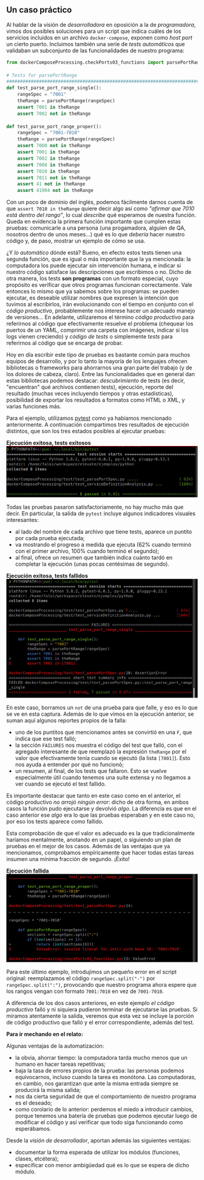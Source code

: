 <!-- 
[casos límite](../logica-algoritmica/elevando/casos-limite.md)
Esto no significa que hayamos “procedido mal” hasta ahora.

El mismo proceso de haber armado una primer versión del programa, nos permite pensar con mayor precisión en el comportamiento que necesitamos.

En casos más complejos, el descubrimiento de casos en los que las definiciones no resultan coincidir con lo que en realidad se necesita, se produce recién cuando el programa comienza a funcionar y se observan sus resultados. -->

<!-- Descubrir casos en que el comportamiento del programa no se ajusta a lo que se necesita, nos lleva a pensar con mayor precisión cuál es el comportamiento que queremos de un programa.  -->

<!-- La peor decisión es no tomar ninguna decisión
Se podrían analizar más situaciones ad infinitum.
Salvo en sistemas enormemente críticos (como podría ser el control de una central nuclear), es conveniente tomar una decisión, aplicarla, y observar el comportamiento del programa para definir si resulta conveniente efectuar ulteriores ajustes. La idea de desarrollo iterativo e incremental descripto al hablar de marcos de trabajo ágiles.

En este caso, tomamos las siguientes decisiones -->

## Un caso práctico

Al hablar de la visión de _desarrolladora_ en oposición a la de _programadora_, vimos dos posibles soluciones para un script que indica cuáles de los servicios incluidos en un archivo `docker-compose`, exponen como _host port_ un cierto puerto. Incluimos también una serie de _tests automáticos_ que validaban un subconjunto de las funcionalidades de nuestro programa:

``` python
from dockerComposeProcessing.checkPorts03_functions import parsePortRange

# Tests for parsePortRange
##############################################################################
def test_parse_port_range_single():
    rangeSpec = "7001"
    theRange = parsePortRange(rangeSpec)
    assert 7001 in theRange
    assert 7002 not in theRange

def test_parse_port_range_proper():
    rangeSpec = "7001-7010"
    theRange = parsePortRange(rangeSpec)
    assert 7000 not in theRange
    assert 7001 in theRange
    assert 7002 in theRange
    assert 7008 in theRange
    assert 7010 in theRange
    assert 7011 not in theRange
    assert 41 not in theRange
    assert 41904 not in theRange
```

Con un poco de dominio del inglés, podemos fácilmente darnos cuenta de que `assert 7010 in theRange` quiere decir algo así como _"afirmar que 7010 está dentro del rango"_, lo cual _describe_ qué esperamos de nuestra función. Queda en evidencia la primera función importante que cumplen estas pruebas: comunicarle a una persona (una progamadora, alguien de QA, nosotros dentro de unos meses...) qué es lo que _debería_ hacer nuestro código y, de paso, mostrar un ejemplo de cómo se usa.

¿Y _lo automático_ dónde está? Bueno, en efecto estos tests tienen una segunda función, que es igual o más importante que la ya mencionada: la computadora los puede ejecutar sin intervención humana, e indicar si nuestro código satisface las descripciones que escribimos o no. Dicho de otra manera, los tests **son programas** con un formato especial, cuyo propósito es verificar que otros programas funcionan correctamente. Vale entonces lo mismo que ya sabemos sobre los programas: se pueden ejecutar, es deseable utilizar nombres que expresen la intención que tuvimos al escribirlos, irán evolucionando con el tiempo en conjunto con el _código productivo_, probablemente nos interese hacer un adecuado manejo de versiones... En adelante, utilizaremos el término _código productivo_ para referirnos al código que efectivamente resuelve el problema (chequear los puertos de un YAML, comprimir una carpeta con imágenes, indicar si los logs vienen creciendo) y _código de tests_ o simplemente _tests_ para referirnos al código que se encarga de probar.

Hoy en día escribir este tipo de pruebas es bastante común para muchos equipos de desarrollo, y por lo tanto la mayoría de los lenguajes ofrecen bibliotecas o frameworks para ahorrarnos una gran parte del trabajo (y de los dolores de cabeza, claro). Entre las funcionalidades que en general dan estas bibliotecas podemos destacar: _descubrimiento_ de tests (es decir, "encuentran" qué archivos contienen tests), ejecución, reporte del resultado (muchas veces incluyendo tiempos y otras estadísticas), posibilidad de exportar los resultados a formatos como HTML o XML, y varias funciones más. 

Para el ejemplo, utilizamos [pytest](https://docs.pytest.org/en/latest/) como ya habíamos mencionado anteriormente. A continuación compartimos tres resultados de ejecución distintos, que son los tres estados posibles al ejecutar pruebas: 

**Ejecución exitosa, tests exitosos**
![pytest: ejecución exitosa](automatizacion/images/pytest-success.jpg)

Todas las pruebas pasaron satisfactoriamente, no hay mucho más que decir. En particular, la salida de `pytest` incluye algunos indicadores visuales interesantes:
* al lado del nombre de cada archivo que tiene tests, aparece un puntito por cada prueba ejecutada;
* va mostrando el progreso a medida que ejecuta (62% cuando terminó con el primer archivo, 100% cuando terminó el segundo);
* al final, ofrece un resumen que también indica cuánto tardó en completar la ejecución (unas pocas centésimas de segundo).

**Ejecución exitosa, tests fallidos**
![pytest: tests fallidos](automatizacion/images/pytest-failure.jpg)

En este caso, borramos un `not` de una prueba para que falle, y eso es lo que se ve en esta captura. Además de lo que vimos en la ejecución anterior, se suman aquí algunos reportes propios de la falla:
* uno de los puntitos que mencionamos antes se convirtió en una `F`, que indica que ese test falló;
* la sección `FAILURES` nos muestra el código del test que falló, con el agregado interesante de que reemplazó la expresión `theRange` por el valor que efectivamente tenía cuando se ejecutó (la lista `[7001]`). Esto nos ayuda a entender por qué no funcionó;
* un resumen, al final, de los tests que fallaron. Esto se vuelve especialmente útil cuando tenemos una suite extensa y no llegamos a ver cuando se ejecutó el test fallido.

Es importante destacar que tanto en este caso como en el anterior, el código productivo _no arrojó ningún error_: dicho de otra forma, en ambos casos la función pudo ejecutarse y devolvió _algo_. La diferencia es que en el caso anterior ese _algo_ era lo que las pruebas esperaban y en este caso no, por eso los tests aparece como fallido.

Esta comprobación de que el valor es adecuado es la que tradicionalmente haríamos mentalmente, anotando en un papel, o siguiendo un plan de pruebas en el mejor de los casos. Además de las ventajas que ya mencionamos, comprobamos empíricamente que hacer todas estas tareas insumen una mínima fracción de segundo. ¡Éxito!

**Ejecución fallida**
![pytest: ejecución fallida](automatizacion/images/pytest-error.jpg)

Para este último ejemplo, introdujimos un pequeño error en el script original: reemplazamos el código `rangeSpec.split("-")` por `rangeSpec.split(":")`, provocando que nuestro programa ahora espere que los rangos vengan con formato `7001:7010` en vez de `7001-7010`.

A diferencia de los dos casos anteriores, en este ejemplo _el código productivo_ falló y ni siquiera pudieron terminar de ejecutarse las pruebas. Si miramos atentamente la salida, veremos que esta vez se incluye la porción de código productivo que falló y el error correspondiente, además del test.

<!-- 
Creo que acá se podría:
* razonar sobre el hecho de que esto es efectivamente un programa que se puede ejecutar (HECHO)
* ejecución: mostrar success, failure y error. (HECHO)
* ¿quién ejecuta este programa? lxs devs, un servidor de CI, un qa
* casuística: ¿por qué se eligieron esos valores? ¿qué representan? ¿se puede mejorar?
* ¿qué se puede testear? costo/beneficio a medida que vamos alejándonos del código
 -->

**Para ir mechando en el relato:**

Algunas ventajas de la automatización:
* la obvia, ahorrar tiempo: la computadora tarda mucho menos que un humano en hacer tareas repetitivas;
* baja la tasa de errores propios de la prueba: las personas podemos equivocarnos, incluso cuando la tarea es monótona. Las computadoras, en cambio, nos garantizan que ante la misma entrada siempre se producirá la misma salida;
* nos da cierta seguridad de que el comportamiento de nuestro programa es el deseado;
* como corolario de lo anterior: perdemos el miedo a introducir cambios, porque tenemos una batería de pruebas que podemos ejecutar luego de modificar el código y así verificar que todo siga funcionando como esperábamos.

Desde la _visión de desarrollador_, aportan además las siguientes ventajas:
* documentar la forma esperada de utilizar los módulos (funciones, clases, etcétera);
* especificar con menor ambigüedad qué es lo que se espera de dicho módulo.
